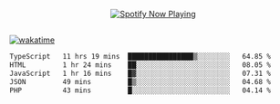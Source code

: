 

<p align="center">
  <a href="https://open.spotify.com/user/31ljmyymhthokwewwcd6dsdmvprm" target="_blank"><img src="https://novatorem-psi-rosy.vercel.app/api/spotify" alt="Spotify Now Playing"/></a>
</p>

##

[![wakatime](https://wakatime.com/badge/user/87646243-158a-4241-a3cb-668e1fa2dbb8.svg)](https://wakatime.com/@87646243-158a-4241-a3cb-668e1fa2dbb8)
<!--START_SECTION:waka-->

```txt
TypeScript   11 hrs 19 mins  ████████████████▒░░░░░░░░   64.85 %
HTML         1 hr 24 mins    ██░░░░░░░░░░░░░░░░░░░░░░░   08.05 %
JavaScript   1 hr 16 mins    █▓░░░░░░░░░░░░░░░░░░░░░░░   07.31 %
JSON         49 mins         █▒░░░░░░░░░░░░░░░░░░░░░░░   04.68 %
PHP          43 mins         █░░░░░░░░░░░░░░░░░░░░░░░░   04.14 %
```

<!--END_SECTION:waka-->
